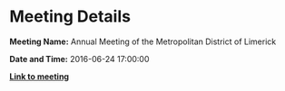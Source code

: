# Meeting Details

**Meeting Name:** Annual Meeting of the Metropolitan District of Limerick

**Date and Time:** 2016-06-24 17:00:00

**<a href="https://www.limerick.ie/council/whats-on/annual-meeting-metropolitan-district-limerick" target="_blank">Link to meeting</a>**
